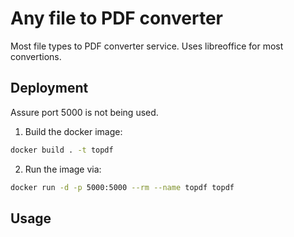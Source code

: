 # Any file to PDF converter
Most file types to PDF converter service. Uses libreoffice for most convertions.

## Deployment
Assure port 5000 is not being used.

1. Build the docker image:
```bash
docker build . -t topdf
```
2. Run the image via:
```bash
docker run -d -p 5000:5000 --rm --name topdf topdf
```

## Usage 
